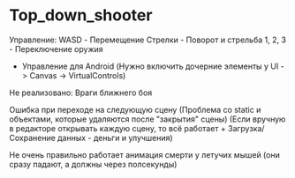 # Top_down_shooter

Управление:
WASD - Перемещение
Стрелки - Поворот и стрельба
1, 2, 3 - Переключение оружия

+ Управление для Android (Нужно включить дочерние элементы у UI -> Canvas -> VirtualControls)


Не реализовано:
Враги ближнего боя

Ошибка при переходе на следующую сцену (Проблема со static и объектами, которые удаляются после "закрытия" сцены) (Если вручную в редакторе открывать каждую сцену, то всё работает + Загрузка/Сохранение данных - деньги и улучшения)

Не очень правильно работает анимация смерти у летучих мышей (они сразу падают, а должны через полсекунды)
